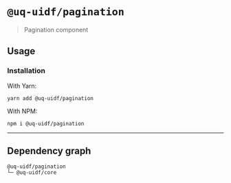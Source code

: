 # `@uq-uidf/pagination`

> Pagination component

## Usage

### Installation

With Yarn:
```shell
yarn add @uq-uidf/pagination
```

With NPM:
```shell
npm i @uq-uidf/pagination
```

---

## Dependency graph

```shell
@uq-uidf/pagination
└─ @uq-uidf/core
```
